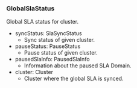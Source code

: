 ### GlobalSlaStatus
Global SLA status for cluster.

- syncStatus: SlaSyncStatus
  - Sync status of given cluster.
- pauseStatus: PauseStatus
  - Pause status of given cluster.
- pausedSlaInfo: PausedSlaInfo
  - Information about the paused SLA Domain.
- cluster: Cluster
  - Cluster where the global SLA is synced.
